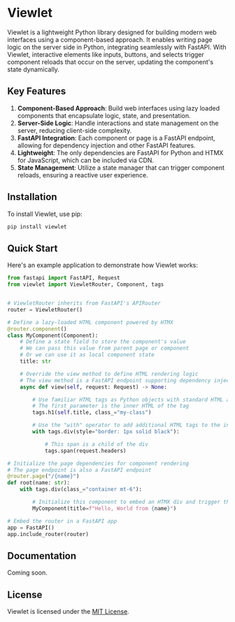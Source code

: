 # Viewlet

Viewlet is a lightweight Python library designed for building modern web interfaces using a component-based approach. It enables writing page logic on the server side in Python, integrating seamlessly with FastAPI. With Viewlet, interactive elements like inputs, buttons, and selects trigger component reloads that occur on the server, updating the component's state dynamically.

## Key Features

1. **Component-Based Approach**: Build web interfaces using lazy loaded components that encapsulate logic, state, and presentation. 
2. **Server-Side Logic**: Handle interactions and state management on the server, reducing client-side complexity.
3. **FastAPI Integration**: Each component or page is a FastAPI endpoint, allowing for dependency injection and other FastAPI features.
4. **Lightweight**: The only dependencies are FastAPI for Python and HTMX for JavaScript, which can be included via CDN.
5. **State Management**: Utilize a state manager that can trigger component reloads, ensuring a reactive user experience.

## Installation

To install Viewlet, use pip:

```bash
pip install viewlet
```

## Quick Start

Here's an example application to demonstrate how Viewlet works:

```python
from fastapi import FastAPI, Request
from viewlet import ViewletRouter, Component, tags


# ViewletRouter inherits from FastAPI's APIRouter
router = ViewletRouter()

# Define a lazy-loaded HTML component powered by HTMX
@router.component()
class MyComponent(Component):
    # Define a state field to store the component's value
    # We can pass this value from parent page or component
    # Or we can use it as local component state
    title: str

    # Override the view method to define HTML rendering logic
    # The view method is a FastAPI endpoint supporting dependency injection
    async def view(self, request: Request) -> None:

        # Use familiar HTML tags as Python objects with standard HTML attributes
        # The first parameter is the inner HTML of the tag
        tags.h1(self.title, class_="my-class")

        # Use the "with" operator to add additional HTML tags to the inner HTML
        with tags.div(style="border: 1px solid black"):

            # This span is a child of the div
            tags.span(request.headers)

# Initialize the page dependencies for component rendering
# The page endpoint is also a FastAPI endpoint
@router.page("/{name}")
def root(name: str):
    with tags.div(class_="container mt-6"):

        # Initialize this component to embed an HTMX div and trigger the view method only after the div is rendered
        MyComponent(title=f"Hello, World from {name}")

# Embed the router in a FastAPI app
app = FastAPI()
app.include_router(router)
```


## Documentation

Coming soon.


## License

Viewlet is licensed under the [MIT License](https://github.com/nikirg/renderable/blob/main/LICENSE).
